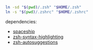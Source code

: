 ```sh
ln -sd "$(pwd)/.zsh" "$HOME/.zsh"
ln -s "$(pwd)/.zshrc" "$HOME/.zshrc"
```

dependencies:

  * [spaceship](https://github.com/denysdovhan/spaceship-prompt)
  * [zsh-syntax-highlighting](https://github.com/zsh-users/zsh-syntax-highlighting)
  * [zsh-autosuggestions](https://github.com/zsh-users/zsh-autosuggestions)